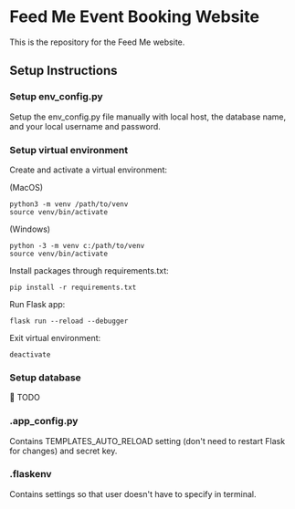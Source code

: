 # Feed Me Event Booking Website

This is the repository for the Feed Me website.

## Setup Instructions

### Setup env_config.py

Setup the env_config.py file manually with local host, the database name,
and your local username and password. 

### Setup virtual environment

Create and activate a virtual environment:

(MacOS)
```
python3 -m venv /path/to/venv
source venv/bin/activate
```

(Windows)
```
python -3 -m venv c:/path/to/venv
source venv/bin/activate
```

Install packages through requirements.txt:
```
pip install -r requirements.txt
```

Run Flask app:
```
flask run --reload --debugger
```

Exit virtual environment:
```
deactivate
```

### Setup database

:memo: TODO

### .app_config.py

Contains TEMPLATES_AUTO_RELOAD setting (don't need to restart Flask for changes) and secret key.

### .flaskenv

Contains settings so that user doesn't have to specify in terminal.